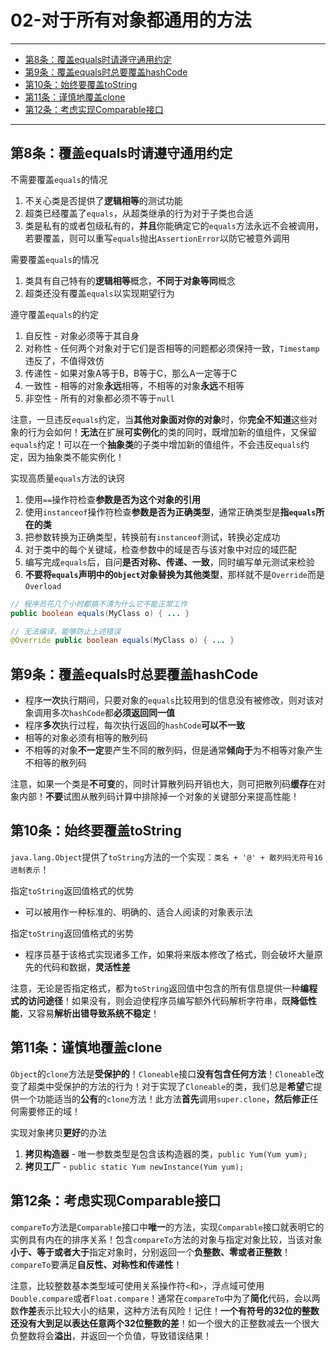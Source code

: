 ﻿# 02-对于所有对象都通用的方法

---

- [第8条：覆盖equals时请遵守通用约定](#第8条覆盖equals时请遵守通用约定)
- [第9条：覆盖equals时总要覆盖hashCode](#第9条覆盖equals时总要覆盖hashcode)
- [第10条：始终要覆盖toString](#第10条始终要覆盖tostring)
- [第11条：谨慎地覆盖clone](#第11条谨慎地覆盖clone)
- [第12条：考虑实现Comparable接口](#第12条考虑实现comparable接口)

---

## 第8条：覆盖equals时请遵守通用约定

不需要覆盖`equals`的情况 
1. 不关心类是否提供了**逻辑相等**的测试功能 
2. 超类已经覆盖了`equals`，从超类继承的行为对于子类也合适 
3. 类是私有的或者包级私有的，**并且**你能确定它的`equals`方法永远不会被调用，若要覆盖，则可以重写`equals`抛出`AssertionError`以防它被意外调用

需要覆盖`equals`的情况
1. 类具有自己特有的**逻辑相等**概念，**不同于对象等同**概念
2. 超类还没有覆盖`equals`以实现期望行为

遵守覆盖`equals`的约定
1. 自反性 - 对象必须等于其自身
2. 对称性 - 任何两个对象对于它们是否相等的问题都必须保持一致，`Timestamp`违反了，不值得效仿
3. 传递性 - 如果对象A等于B，B等于C，那么A一定等于C
4. 一致性 - 相等的对象**永远**相等，不相等的对象**永远**不相等
5. 非空性 - 所有的对象都必须不等于`null`

注意，一旦违反`equals`约定，当**其他对象面对你的对象**时，你**完全不知道**这些对象的行为会如何！**无法**在扩展**可实例化**的类的同时，既增加新的值组件，又保留`equals`约定！可以在一个**抽象类**的子类中增加新的值组件，不会违反`equals`约定，因为抽象类不能实例化！

实现高质量`equals`方法的诀窍
1. 使用`==`操作符检查**参数是否为这个对象的引用**
2. 使用`instanceof`操作符检查**参数是否为正确类型**，通常正确类型是**指`equals`所在的类**
3. 把参数转换为正确类型，转换前有`instanceof`测试，转换必定成功
4. 对于类中的每个关键域，检查参数中的域是否与该对象中对应的域匹配
5. 编写完成`equals`后，自问**是否对称、传递、一致**，同时编写单元测试来检验
6. **不要将`equals`声明中的`Object`对象替换为其他类型**，那样就不是`Override`而是`Overload`

```Java
// 程序员花几个小时都搞不清为什么它不能正常工作
public boolean equals(MyClass o) { ... }

// 无法编译，能够防止上述错误
@Override public boolean equals(MyClass o) { ... }
```

## 第9条：覆盖equals时总要覆盖hashCode

* 程序**一次**执行期间，只要对象的`equals`比较用到的信息没有被修改，则对该对象调用多次`hashCode`都**必须返回同一值**
* 程序**多次**执行过程，每次执行返回的`hashCode`**可以不一致**
* 相等的对象必须有相等的散列码
* 不相等的对象**不一定**要产生不同的散列码，但是通常**倾向于**为不相等对象产生不相等的散列码

注意，如果一个类是**不可变**的，同时计算散列码开销也大，则可把散列码**缓存**在对象内部！**不要**试图从散列码计算中排除掉一个对象的关键部分来提高性能！

## 第10条：始终要覆盖toString

`java.lang.Object`提供了`toString`方法的一个实现：`类名 + '@' + 散列码无符号16进制表示`！

指定`toString`返回值格式的优势
* 可以被用作一种标准的、明确的、适合人阅读的对象表示法

指定`toString`返回值格式的劣势
* 程序员基于该格式实现诸多工作，如果将来版本修改了格式，则会破坏大量原先的代码和数据，**灵活性差**

注意，无论是否指定格式，都为`toString`返回值中包含的所有信息提供一种**编程式的访问途径**！如果没有，则会迫使程序员编写额外代码解析字符串，既**降低性能**，又容易**解析出错导致系统不稳定**！

## 第11条：谨慎地覆盖clone

`Object`的`clone`方法是**受保护的**！`Cloneable`接口**没有包含任何方法**！`Cloneable`改变了超类中受保护的方法的行为！对于实现了`Cloneable`的类，我们总是**希望**它提供一个功能适当的**公有**的`clone`方法！此方法**首先**调用`super.clone`，**然后修正**任何需要修正的域！

实现对象拷贝**更好**的办法
1. **拷贝构造器** - 唯一参数类型是包含该构造器的类，`public Yum(Yum yum);`
2. **拷贝工厂** - `public static Yum newInstance(Yum yum);`

## 第12条：考虑实现Comparable接口

`compareTo`方法是`Comparable`接口中**唯一**的方法，实现`Comparable`接口就表明它的实例具有内在的排序关系！包含`compareTo`方法的对象与指定对象比较，当该对象**小于、等于或者大于**指定对象时，分别返回一个**负整数、零或者正整数**！`compareTo`要满足**自反性、对称性和传递性**！

注意，比较整数基本类型域可使用关系操作符`<`和`>`，浮点域可使用`Double.compare`或者`Float.compare`！通常在`compareTo`中为了**简化**代码，会以两数**作差**表示比较大小的结果，这种方法有风险！记住！**一个有符号的32位的整数还没有大到足以表达任意两个32位整数的差**！如一个很大的正整数减去一个很大负整数将会**溢出**，并返回一个负值，导致错误结果！